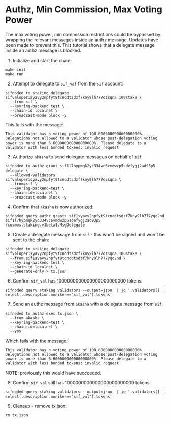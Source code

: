# Authz, Min Commission, Max Voting Power

The max voting power, min commission restrictions could be bypassed by wrapping the relevant
messages inside an authz message. Updates have been made to prevent this. This tutorial
shows that a delegate message inside an authz message is blocked.

1. Initialize and start the chain:

```shell
make init
make run
```

2. Attempt to delegate to `sif_val` from the `sif` account:

```shell
sifnoded tx staking delegate sifvaloper1syavy2npfyt9tcncdtsdzf7kny9lh777dzsqna 100stake \
  --from sif \
  --keyring-backend test \
  --chain-id localnet \
  --broadcast-mode block -y
```

This fails with the message:

`This validator has a voting power of 100.000000000000000000%. Delegations not allowed to a validator whose post-delegation voting power is more than 6.600000000000000000%. Please delegate to a validator with less bonded tokens: invalid request`

3. Authorize `akasha` to send delegate messages on behalf of `sif`

```shell
sifnoded tx authz grant sif1l7hypmqk2yc334vc6vmdwzp5sdefygj2ad93p5 delegate \
  --allowed-validators sifvaloper1syavy2npfyt9tcncdtsdzf7kny9lh777dzsqna \
  --from=sif \
  --keyring-backend=test \
  --chain-id=localnet \
  --broadcast-mode block -y
```

4. Confirm that `akasha` is now authorized:

```shell
sifnoded query authz grants sif1syavy2npfyt9tcncdtsdzf7kny9lh777yqc2nd sif1l7hypmqk2yc334vc6vmdwzp5sdefygj2ad93p5 /cosmos.staking.v1beta1.MsgDelegate
```

5. Create a delegate message from `sif` - this won't be signed and won't be sent to the chain:

```shell
sifnoded tx staking delegate sifvaloper1syavy2npfyt9tcncdtsdzf7kny9lh777dzsqna 100stake \
  --from sif1syavy2npfyt9tcncdtsdzf7kny9lh777yqc2nd \
  --keyring-backend test \
  --chain-id localnet \
  --generate-only > tx.json
```

6. Confirm `sif_val` has 1000000000000000000000000 tokens:

```shell
sifnoded query staking validators --output=json  | jq '.validators[] | select(.description.moniker=="sif_val").tokens'
```

7. Send an authz message from `akasha` with a delegate message from `sif`:

```shell
sifnoded tx authz exec tx.json \
  --from akasha \
  --keyring-backend=test \
  --chain-id=localnet \
  --yes
```

Which fails with the message:

`This validator has a voting power of 100.000000000000000000%. Delegations not allowed to a validator whose post-delegation voting power is more than 6.600000000000000000%. Please delegate to a validator with less bonded tokens: invalid request`

NOTE: previously this would have succeeded.

8. Confirm `sif_val` still has 1000000000000000000000000 tokens:

```shell
sifnoded query staking validators --output=json  | jq '.validators[] | select(.description.moniker=="sif_val").tokens'
```

9. Clenaup - remove tx.json:

```shell
rm tx.json
```
